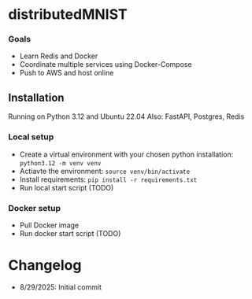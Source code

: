 # distributedMNIST

### Goals
- Learn Redis and Docker
- Coordinate multiple services using Docker-Compose
- Push to AWS and host online

## Installation

Running on Python 3.12 and Ubuntu 22.04
Also: FastAPI, Postgres, Redis

### Local setup

- Create a virtual environment with your chosen python installation: `python3.12 -m venv venv`
- Actiavte the environment: `source venv/bin/activate`
- Install requirements: `pip install -r requirements.txt`
- Run local start script (TODO)

### Docker setup

- Pull Docker image 
- Run docker start script (TODO)

# Changelog
- 8/29/2025: Initial commit
